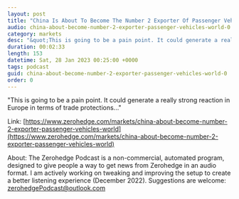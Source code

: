 ```yaml
---
layout: post
title: "China Is About To Become The Number 2 Exporter Of Passenger Vehicles In The World"
audio: china-about-become-number-2-exporter-passenger-vehicles-world-0
category: markets
desc: "&quot;This is going to be a pain point. It could generate a really strong reaction in Europe in terms of trade protections...&quot;"
duration: 00:02:33
length: 153
datetime: Sat, 28 Jan 2023 00:25:00 +0000
tags: podcast
guid: china-about-become-number-2-exporter-passenger-vehicles-world-0
order: 0
---
```

&quot;This is going to be a pain point. It could generate a really strong reaction in Europe in terms of trade protections...&quot;

Link: [https://www.zerohedge.com/markets/china-about-become-number-2-exporter-passenger-vehicles-world](https://www.zerohedge.com/markets/china-about-become-number-2-exporter-passenger-vehicles-world)

About: The Zerohedge Podcast is a non-commercial, automated program, designed to give people a way to get news from Zerohedge in an audio format.  I am actively working on tweaking and improving the setup to create a better listening experience (December 2022).  Suggestions are welcome: [zerohedgePodcast@outlook.com](mailto:zerohedgePodcast@outlook.com)